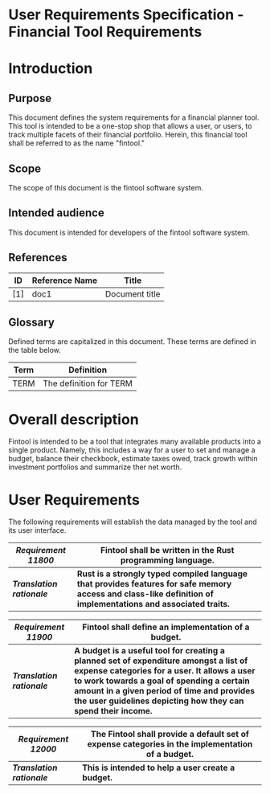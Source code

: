 # User Requirements Specification - Financial Tool Requirements
# Introduction    
## Purpose    
This document defines the system requirements for a financial planner tool. This tool is intended to be a one-stop shop that allows a user, or users, to track multiple facets of their financial portfolio. Herein, this financial tool shall be referred to as the name "fintool."    

## Scope    
The scope of this document is the fintool software system.    

## Intended audience    
This document is intended for developers of the fintool software system.    

## References    
| ID | Reference Name | Title          |
|----|----------------|----------------|
| [1]| doc1           | Document title |    

## Glossary    
Defined terms are capitalized in this document. These terms are defined in the table below.    

| Term | Definition             |
|------|------------------------|
| TERM | The definition for TERM|    

# Overall description    
Fintool is intended to be a tool that integrates many available products into a single product. Namely, this includes a way for a user to set and manage a budget, balance their checkbook, estimate taxes owed, track growth within investment portfolios and summarize ther net worth.    

# User Requirements    
The following requirements will establish the data managed by the tool and its user interface.    

| _Requirement 11800_         | Fintool shall be written in the Rust programming language.                                                                                                       |    
|-----------------------------|------------------------------------------------------------------------------------------------------------------------------------------------------------------|    
| ___Translation rationale___ | __Rust is a strongly typed compiled language that provides features for safe memory access and class-like definition of implementations and associated traits.__ |    

| _Requirement 11900_         | Fintool shall define an implementation of a budget.<br/>                                                                                                                                                                                                                                            |    
|-----------------------------|-----------------------------------------------------------------------------------------------------------------------------------------------------------------------------------------------------------------------------------------------------------------------------------------------------|    
| ___Translation rationale___ | __A budget is a useful tool for creating a planned set of expenditure amongst a list of expense categories for a user. It allows a user to work towards a goal of spending a certain amount in a given period of time and provides the user guidelines depicting how they can spend their income.__ |    

| _Requirement 12000_         | The Fintool shall provide a default set of expense categories in the implementation of a budget.  |    
|-----------------------------|---------------------------------------------------------------------------------------------------|    
| ___Translation rationale___ | __This is intended to help a user create a budget.__                                              |    

